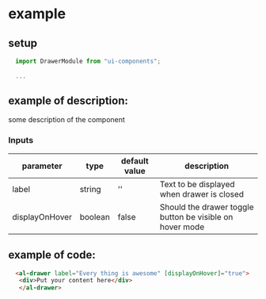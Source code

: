 # example

## setup

```javascript
  import DrawerModule from "ui-components";
  
  ...
```

## example of description:

some description of the component

### Inputs

|     parameter     |     type       |   default value   |   description              |
|-------------------|----------------|-------------------|----------------------------|
|     label         |     string     |   ''              |   Text to be displayed when drawer is closed         |
|     displayOnHover         |     boolean     |   false              |   Should the drawer toggle button be visible on hover mode         |

## example of code:

```html
  <al-drawer label="Every thing is awesome" [displayOnHover]="true">
   <div>Put your content here</div>
   </al-drawer>
```

